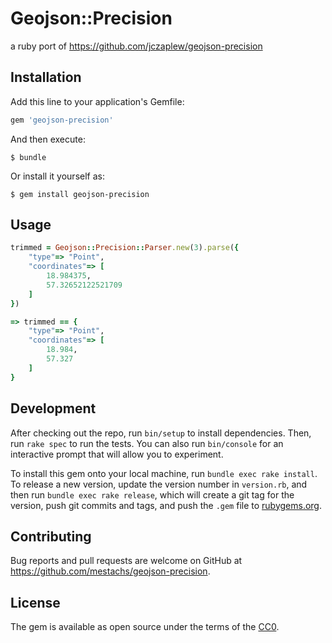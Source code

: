 # Geojson::Precision

a ruby port of https://github.com/jczaplew/geojson-precision

## Installation

Add this line to your application's Gemfile:

```ruby
gem 'geojson-precision'
```

And then execute:

    $ bundle

Or install it yourself as:

    $ gem install geojson-precision

## Usage

```ruby
trimmed = Geojson::Precision::Parser.new(3).parse({
    "type"=> "Point",
    "coordinates"=> [
        18.984375,
        57.32652122521709
    ]
})

=> trimmed == {
    "type"=> "Point",
    "coordinates"=> [
        18.984,
        57.327
    ]
}
```

## Development

After checking out the repo, run `bin/setup` to install dependencies. Then, run `rake spec` to run the tests. You can also run `bin/console` for an interactive prompt that will allow you to experiment.

To install this gem onto your local machine, run `bundle exec rake install`. To release a new version, update the version number in `version.rb`, and then run `bundle exec rake release`, which will create a git tag for the version, push git commits and tags, and push the `.gem` file to [rubygems.org](https://rubygems.org).

## Contributing

Bug reports and pull requests are welcome on GitHub at https://github.com/mestachs/geojson-precision.


## License

The gem is available as open source under the terms of the [CC0](LICENSE.txt).

